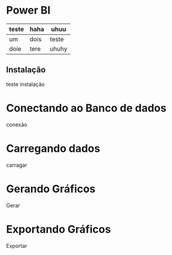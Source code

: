 # Power BI


|teste   | haha  |uhuu   |
|--------|-------|-------|
|um      | dois  |teste  |
|doie    | tere  |uhuhy  |

## Instalação


teste instalação

# Conectando ao Banco de dados

conexão


# Carregando dados

carragar

# Gerando Gráficos

Gerar

# Exportando Gráficos
Exportar
